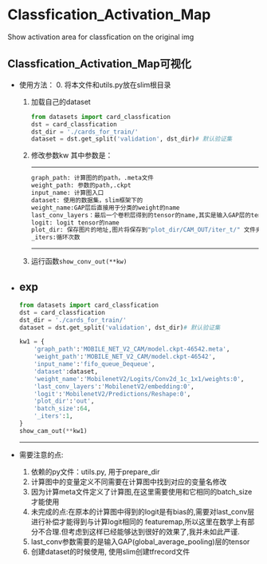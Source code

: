 # Classfication_Activation_Map
Show activation area for classfication on the original img
## Classfication_Activation_Map可视化


* 使用方法：
    0. 将本文件和utils.py放在slim根目录
    1. 加载自己的dataset
        ```python
        from datasets import card_classfication
        dst = card_classfication
        dst_dir = './cards_for_train/'
        dataset = dst.get_split('validation', dst_dir)# 默认验证集
        ```
    2. 修改参数kw
       其中参数是：
       
        ---
        ```python
        graph_path: 计算图的的path，.meta文件
        weight_path: 参数的path,.ckpt
        input_name: 计算图入口
        dataset: 使用的数据集，slim框架下的
        weight_name:GAP层后直接用于分类的weight的name
        last_conv_layers：最后一个卷积层得到的tensor的name,其实是输入GAP层的tensor
        logit: logit tensor的name
        plot_dir: 保存图片的地址,图片将保存到"plot_dir/CAM_OUT/iter_t/" 文件夹下
        _iters:循环次数
        ```
        ---
    3. 运行函数`show_conv_out(**kw)`
* exp
    ---
    
    ```python
    from datasets import card_classfication
    dst = card_classfication
    dst_dir = './cards_for_train/'
    dataset = dst.get_split('validation', dst_dir)# 默认验证集

    kw1 = {
        'graph_path':'MOBILE_NET_V2_CAM/model.ckpt-46542.meta',
        'weight_path':'MOBILE_NET_V2_CAM/model.ckpt-46542',
        'input_name':'fifo_queue_Dequeue',
        'dataset':dataset,
        'weight_name':'MobilenetV2/Logits/Conv2d_1c_1x1/weights:0',
        'last_conv_layers':'MobilenetV2/embedding:0',
        'logit':'MobilenetV2/Predictions/Reshape:0',
        'plot_dir':'out',
        'batch_size':64,
        '_iters':1,
    }
    show_cam_out(**kw1)
    ```
    ---
    
    
* 需要注意的点:
    1. 依赖的py文件：utils.py, 用于prepare_dir
    2. 计算图中的变量定义不同需要在计算图中找到对应的变量名修改
    3. 因为计算meta文件定义了计算图,在这里需要使用和它相同的batch_size才能使用
    4. 未完成的点:在原本的计算图中得到的logit是有bias的,需要对last_conv层进行补偿才能得到与计算logit相同的 featuremap,所以这里在数学上有部分不合理.但考虑到这样已经能够达到很好的效果了,我并未如此严谨.
    5. last_conv参数需要的是输入GAP(global_average_pooling)层的tensor
    6. 创建dataset的时候使用, 使用slim创建tfrecord文件
    
